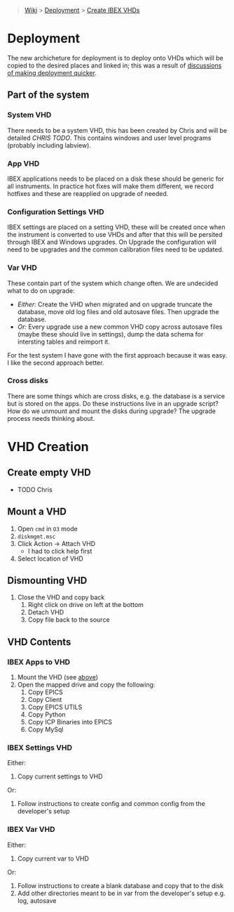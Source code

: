 > [Wiki](Home) > [Deployment](Deployment) > [Create IBEX VHDs](Create-IBEX-VHDs)

# Deployment

The new archicheture for deployment is to deploy onto VHDs which will be copied to the desired places and linked in; this was a result of [discussions of making deployment quicker](Plan-how-to-deploy-automatically-on-30-instruments).

## Part of the system
### System VHD

There needs to be a system VHD, this has been created by Chris and will be detailed *CHRIS TODO*. This contains windows and user level programs (probably including labview).

### App VHD

IBEX applications needs to be placed on a disk these should be generic for all instruments. In practice hot fixes will make them different, we record hotfixes and these are reapplied on upgrade of needed. 

### Configuration Settings VHD

IBEX settings are placed on a setting VHD, these will be created once when the instrument is converted to use VHDs and after that this will be persited through IBEX and Windows upgrades. On Upgrade the configuration will need to be upgrades and the common calibration files need to be updated.

### Var VHD

These contain part of the system which change often. We are undecided what to do on upgrade:

- *Either:* Create the VHD when migrated and on upgrade truncate the database, move old log files and old autosave files. Then upgrade the database.
- *Or:* Every upgrade use a new common VHD copy across autosave files (maybe these should live in settings), dump the data schema for intersting tables and reimport it.

For the test system I have gone with the first approach because it was easy. I like the second approach better.

### Cross disks

There are some things which are cross disks, e.g. the database is a service but is stored on the apps. Do these instructions live in an upgrade script? How do we unmount and mount the disks during upgrade? The upgrade process needs thinking about.

# VHD Creation

## Create empty VHD

- TODO Chris

## Mount a VHD

1. Open `cmd` in `O3` mode
1. `diskmgmt.msc`
1. Click Action -> Attach VHD
    - I had to click help first
1. Select location of VHD

## Dismounting VHD

1. Close the VHD and copy back
    1. Right click on drive on left at the bottom
    1. Detach VHD
    1. Copy file back to the source

## VHD Contents

### IBEX Apps to VHD

1. Mount the VHD (see [above](https://github.com/ISISComputingGroup/ibex_developers_manual/wiki/Create-IBEX-VHDs/_edit#mount-a-vhd))
1. Open the mapped drive and copy the following:
    1. Copy EPICS
    1. Copy Client
    1. Copy EPICS UTILS
    1. Copy Python
    1. Copy ICP Binaries into EPICS
    1. Copy MySql

### IBEX Settings VHD

Either:
1. Copy current settings to VHD

Or:
1. Follow instructions to create config and common config from the developer's setup

### IBEX Var VHD

Either:
1. Copy current var to VHD

Or:
1. Follow instructions to create a blank database and copy that to the disk
1. Add other directories meant to be in var from the developer's setup e.g. log, autosave

